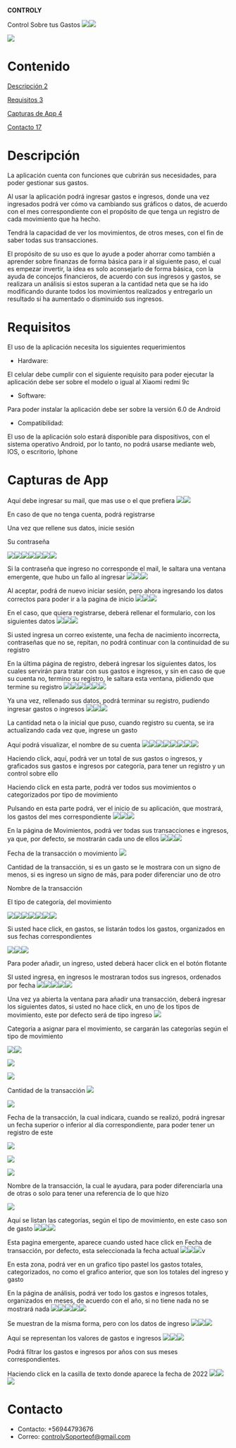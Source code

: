 
**CONTROLY**

Control Sobre tus Gastos
![](Aspose.Words.364ccc05-376d-4233-8a89-a10aacb2a419.001.png)![](Aspose.Words.364ccc05-376d-4233-8a89-a10aacb2a419.002.png)

![](Aspose.Words.364ccc05-376d-4233-8a89-a10aacb2a419.003.png)
# **Contenido**
[Descripción	2](#_Toc121241027)

[Requisitos	3](#_Toc121241028)

[Capturas de App	4](#_Toc121241029)

[Contacto	17](#_Toc121241030)




# **Descripción**

La aplicación cuenta con funciones que cubrirán sus necesidades, para poder gestionar sus gastos.

Al usar la aplicación podrá ingresar gastos e ingresos, donde una vez ingresados podrá ver cómo va cambiando sus gráficos o datos, de acuerdo con el mes correspondiente con el propósito de que tenga un registro de cada movimiento que ha hecho.

Tendrá la capacidad de ver los movimientos, de otros meses, con el fin de saber todas sus transacciones.

El propósito de su uso es que lo ayude a poder ahorrar como también a aprender sobre finanzas de forma básica para ir al siguiente paso, el cual es empezar invertir, la idea es solo aconsejarlo de forma básica, con la ayuda de concejos financieros, de acuerdo con sus ingresos y gastos, se realizara un análisis si estos superan a la cantidad neta que se ha ido modificando durante todos los movimientos realizados y entregarlo un resultado si ha aumentado o disminuido sus ingresos.


# **Requisitos**

El uso de la aplicación necesita los siguientes requerimientos

- Hardware:

El celular debe cumplir con el siguiente requisito para poder ejecutar la aplicación debe ser sobre el modelo o igual al Xiaomi redmi 9c

- Software: 

Para poder instalar la aplicación debe ser sobre la versión 6.0 de Android

- Compatibilidad:

El uso de la aplicación solo estará disponible para dispositivos, con el sistema operativo Android, por lo tanto, no podrá usarse mediante web, IOS, o escritorio, Iphone














# **Capturas de App**
Aquí debe ingresar su mail, que mas use o el que prefiera
![](Aspose.Words.364ccc05-376d-4233-8a89-a10aacb2a419.004.png)![](Aspose.Words.364ccc05-376d-4233-8a89-a10aacb2a419.005.png)

En caso de que no tenga cuenta, podrá registrarse

Una vez que rellene sus datos, inicie sesión

Su contraseña

![](Aspose.Words.364ccc05-376d-4233-8a89-a10aacb2a419.006.png)![](Aspose.Words.364ccc05-376d-4233-8a89-a10aacb2a419.007.png)![](Aspose.Words.364ccc05-376d-4233-8a89-a10aacb2a419.008.png)![](Aspose.Words.364ccc05-376d-4233-8a89-a10aacb2a419.009.png)![](Aspose.Words.364ccc05-376d-4233-8a89-a10aacb2a419.010.png)![](Aspose.Words.364ccc05-376d-4233-8a89-a10aacb2a419.011.png)![](Aspose.Words.364ccc05-376d-4233-8a89-a10aacb2a419.012.jpeg)




Si la contraseña que ingreso no corresponde el mail, le saltara una ventana emergente, que hubo un fallo al ingresar
![](Aspose.Words.364ccc05-376d-4233-8a89-a10aacb2a419.013.png)![](Aspose.Words.364ccc05-376d-4233-8a89-a10aacb2a419.014.png)![](Aspose.Words.364ccc05-376d-4233-8a89-a10aacb2a419.015.jpeg)





Al aceptar, podrá de nuevo iniciar sesión, pero ahora ingresando los datos correctos para poder ir a la pagina de inicio
![](Aspose.Words.364ccc05-376d-4233-8a89-a10aacb2a419.016.png)![](Aspose.Words.364ccc05-376d-4233-8a89-a10aacb2a419.017.png)![](Aspose.Words.364ccc05-376d-4233-8a89-a10aacb2a419.018.jpeg)





En el caso, que quiera registrarse, deberá rellenar el formulario, con los siguientes datos
![](Aspose.Words.364ccc05-376d-4233-8a89-a10aacb2a419.019.png)![](Aspose.Words.364ccc05-376d-4233-8a89-a10aacb2a419.004.png)![](Aspose.Words.364ccc05-376d-4233-8a89-a10aacb2a419.020.jpeg)





Si usted ingresa un correo existente, una fecha de nacimiento incorrecta, contraseñas que no se, repitan, no podrá continuar con la continuidad de su registro

En la última página de registro, deberá ingresar los siguientes datos, los cuales servirán para tratar con sus gastos e ingresos, y sin en caso de que su cuenta no, termino su registro, le saltara esta ventana, pidiendo que termine su registro
![](Aspose.Words.364ccc05-376d-4233-8a89-a10aacb2a419.021.png)![](Aspose.Words.364ccc05-376d-4233-8a89-a10aacb2a419.017.png)![](Aspose.Words.364ccc05-376d-4233-8a89-a10aacb2a419.022.jpeg)![](Aspose.Words.364ccc05-376d-4233-8a89-a10aacb2a419.023.png)![](Aspose.Words.364ccc05-376d-4233-8a89-a10aacb2a419.004.png)![](Aspose.Words.364ccc05-376d-4233-8a89-a10aacb2a419.024.jpeg)



Ya una vez, rellenado sus datos, podrá terminar su registro, pudiendo ingresar gastos o ingresos 
![](Aspose.Words.364ccc05-376d-4233-8a89-a10aacb2a419.025.png)![](Aspose.Words.364ccc05-376d-4233-8a89-a10aacb2a419.026.png)![](Aspose.Words.364ccc05-376d-4233-8a89-a10aacb2a419.027.jpeg)



La cantidad neta o la inicial que puso, cuando registro su cuenta, se ira actualizando cada vez que, ingrese un gasto

Aquí podrá visualizar, el nombre de su cuenta
![](Aspose.Words.364ccc05-376d-4233-8a89-a10aacb2a419.028.png)![](Aspose.Words.364ccc05-376d-4233-8a89-a10aacb2a419.029.png)![](Aspose.Words.364ccc05-376d-4233-8a89-a10aacb2a419.030.png)![](Aspose.Words.364ccc05-376d-4233-8a89-a10aacb2a419.031.png)![](Aspose.Words.364ccc05-376d-4233-8a89-a10aacb2a419.032.png)![](Aspose.Words.364ccc05-376d-4233-8a89-a10aacb2a419.033.png)![](Aspose.Words.364ccc05-376d-4233-8a89-a10aacb2a419.004.png)![](Aspose.Words.364ccc05-376d-4233-8a89-a10aacb2a419.034.jpeg)

Haciendo click, aquí, podrá ver un total de sus gastos o ingresos, y graficados sus gastos e ingresos por categoría, para tener un registro y un control sobre ello

Haciendo click en esta parte, podrá ver todos sus movimientos o categorizados por tipo de movimiento

Pulsando en esta parte podrá, ver el inicio de su aplicación, que mostrará, los gastos del mes correspondiente
![](Aspose.Words.364ccc05-376d-4233-8a89-a10aacb2a419.035.png)![](Aspose.Words.364ccc05-376d-4233-8a89-a10aacb2a419.036.png)![](Aspose.Words.364ccc05-376d-4233-8a89-a10aacb2a419.037.png)

En la página de Movimientos, podrá ver todas sus transacciones e ingresos, ya que, por defecto, se mostrarán cada uno de ellos
![](Aspose.Words.364ccc05-376d-4233-8a89-a10aacb2a419.038.png)![](Aspose.Words.364ccc05-376d-4233-8a89-a10aacb2a419.039.png)![](Aspose.Words.364ccc05-376d-4233-8a89-a10aacb2a419.040.jpeg)


Fecha de la transacción o movimiento
![](Aspose.Words.364ccc05-376d-4233-8a89-a10aacb2a419.041.png)

Cantidad de la transacción, si es un gasto se le mostrara con un signo de menos, si es ingreso un signo de más, para poder diferenciar uno de otro

Nombre de la transacción

El tipo de categoría, del movimiento

![](Aspose.Words.364ccc05-376d-4233-8a89-a10aacb2a419.042.png)![](Aspose.Words.364ccc05-376d-4233-8a89-a10aacb2a419.043.png)![](Aspose.Words.364ccc05-376d-4233-8a89-a10aacb2a419.044.png)![](Aspose.Words.364ccc05-376d-4233-8a89-a10aacb2a419.045.png)![](Aspose.Words.364ccc05-376d-4233-8a89-a10aacb2a419.046.png)![](Aspose.Words.364ccc05-376d-4233-8a89-a10aacb2a419.047.png)![](Aspose.Words.364ccc05-376d-4233-8a89-a10aacb2a419.048.png)

Si usted hace click, en gastos, se listarán todos los gastos, organizados en sus fechas correspondientes

![](Aspose.Words.364ccc05-376d-4233-8a89-a10aacb2a419.049.png)![](Aspose.Words.364ccc05-376d-4233-8a89-a10aacb2a419.004.png)![](Aspose.Words.364ccc05-376d-4233-8a89-a10aacb2a419.050.jpeg)




Para poder añadir, un ingreso, usted deberá hacer click en el botón flotante

SI usted ingresa, en ingresos le mostraran todos sus ingresos, ordenados por fecha
![](Aspose.Words.364ccc05-376d-4233-8a89-a10aacb2a419.051.png)![](Aspose.Words.364ccc05-376d-4233-8a89-a10aacb2a419.052.png)![](Aspose.Words.364ccc05-376d-4233-8a89-a10aacb2a419.053.png)![](Aspose.Words.364ccc05-376d-4233-8a89-a10aacb2a419.017.png)![](Aspose.Words.364ccc05-376d-4233-8a89-a10aacb2a419.054.jpeg)




Una vez ya abierta la ventana para añadir una transacción, deberá ingresar los siguientes datos, si usted no hace click, en uno de los tipos de movimiento, este por defecto será de tipo ingreso
![](Aspose.Words.364ccc05-376d-4233-8a89-a10aacb2a419.055.png)

Categoria a asignar para el movimiento, se cargarán las categorías según el tipo de movimiento

![](Aspose.Words.364ccc05-376d-4233-8a89-a10aacb2a419.056.png)![](Aspose.Words.364ccc05-376d-4233-8a89-a10aacb2a419.057.png)

![](Aspose.Words.364ccc05-376d-4233-8a89-a10aacb2a419.058.jpeg)

![](Aspose.Words.364ccc05-376d-4233-8a89-a10aacb2a419.059.png)


Cantidad de la transacción
![](Aspose.Words.364ccc05-376d-4233-8a89-a10aacb2a419.060.png)

![](Aspose.Words.364ccc05-376d-4233-8a89-a10aacb2a419.061.png)

Fecha de la transacción, la cual indicara, cuando se realizó, podrá ingresar un fecha superior o inferior al día correspondiente, para poder tener un registro de este

![](Aspose.Words.364ccc05-376d-4233-8a89-a10aacb2a419.062.png)

![](Aspose.Words.364ccc05-376d-4233-8a89-a10aacb2a419.063.png)

![](Aspose.Words.364ccc05-376d-4233-8a89-a10aacb2a419.064.png)

Nombre de la transacción, la cual le ayudara, para poder diferenciarla una de otras o solo para tener una referencia de lo que hizo

![](Aspose.Words.364ccc05-376d-4233-8a89-a10aacb2a419.065.png)











Aquí se listan las categorías, según el tipo de movimiento, en este caso son de gasto
![](Aspose.Words.364ccc05-376d-4233-8a89-a10aacb2a419.066.png)![](Aspose.Words.364ccc05-376d-4233-8a89-a10aacb2a419.067.png)![](Aspose.Words.364ccc05-376d-4233-8a89-a10aacb2a419.068.jpeg)



Esta pagina emergente, aparece cuando usted hace click en Fecha de transacción, por defecto, esta seleccionada la fecha actual
![](Aspose.Words.364ccc05-376d-4233-8a89-a10aacb2a419.069.png)![](Aspose.Words.364ccc05-376d-4233-8a89-a10aacb2a419.070.png)![](Aspose.Words.364ccc05-376d-4233-8a89-a10aacb2a419.071.jpeg)v



En esta zona, podrá ver en un grafico tipo pastel los gastos totales, categorizados, no como el grafico anterior, que son los totales del ingreso y gasto

En la página de análisis, podrá ver todo los gastos e ingresos totales, organizados en meses, de acuerdo con el año, si no tiene nada no se mostrará nada
![](Aspose.Words.364ccc05-376d-4233-8a89-a10aacb2a419.072.png)![](Aspose.Words.364ccc05-376d-4233-8a89-a10aacb2a419.073.png)![](Aspose.Words.364ccc05-376d-4233-8a89-a10aacb2a419.074.png)![](Aspose.Words.364ccc05-376d-4233-8a89-a10aacb2a419.075.png)![](Aspose.Words.364ccc05-376d-4233-8a89-a10aacb2a419.076.jpeg)


Se muestran de la misma forma, pero con los datos de ingreso
![](Aspose.Words.364ccc05-376d-4233-8a89-a10aacb2a419.077.png)![](Aspose.Words.364ccc05-376d-4233-8a89-a10aacb2a419.078.png)![](Aspose.Words.364ccc05-376d-4233-8a89-a10aacb2a419.079.jpeg)



Aquí se representan los valores de gastos e ingresos
![](Aspose.Words.364ccc05-376d-4233-8a89-a10aacb2a419.080.png)![](Aspose.Words.364ccc05-376d-4233-8a89-a10aacb2a419.081.png)![](Aspose.Words.364ccc05-376d-4233-8a89-a10aacb2a419.082.jpeg)



Podrá filtrar los gastos e ingresos por años con sus meses correspondientes.

Haciendo click en la casilla de texto donde aparece la fecha de 2022
![](Aspose.Words.364ccc05-376d-4233-8a89-a10aacb2a419.083.png)![](Aspose.Words.364ccc05-376d-4233-8a89-a10aacb2a419.084.png)![](Aspose.Words.364ccc05-376d-4233-8a89-a10aacb2a419.085.jpeg)




# **Contacto**
- Contacto: +56944793676
- Correo: <controlySoporteof@gmail.com>


